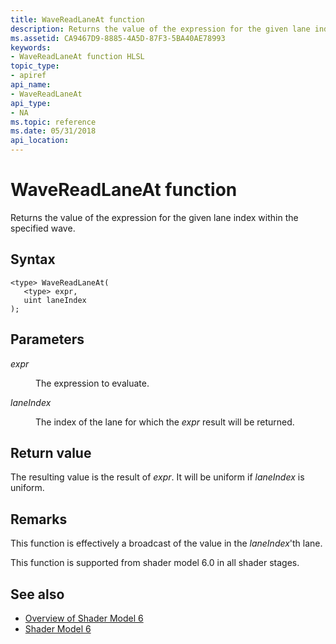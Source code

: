```yaml
---
title: WaveReadLaneAt function
description: Returns the value of the expression for the given lane index within the specified wave.
ms.assetid: CA9467D9-8885-4A5D-87F3-5BA40AE78993
keywords:
- WaveReadLaneAt function HLSL
topic_type:
- apiref
api_name:
- WaveReadLaneAt
api_type:
- NA
ms.topic: reference
ms.date: 05/31/2018
api_location: 
---
```


# WaveReadLaneAt function

Returns the value of the expression for the given lane index within the specified wave.

## Syntax

``` syntax
<type> WaveReadLaneAt(
   <type> expr,
   uint laneIndex
);
```

## Parameters

<dl> <dt>

*expr* 
</dt> <dd>

The expression to evaluate.

</dd> <dt>

*laneIndex* 
</dt> <dd>

The index of the lane for which the *expr* result will be returned.

</dd> </dl>

## Return value

The resulting value is the result of *expr*. It will be uniform if *laneIndex* is uniform.

## Remarks

This function is effectively a broadcast of the value in the *laneIndex*'th lane.

This function is supported from shader model 6.0 in all shader stages.

## See also

* [Overview of Shader Model 6](hlsl-shader-model-6-0-features-for-direct3d-12.md)
* [Shader Model 6](shader-model-6-0.md)

